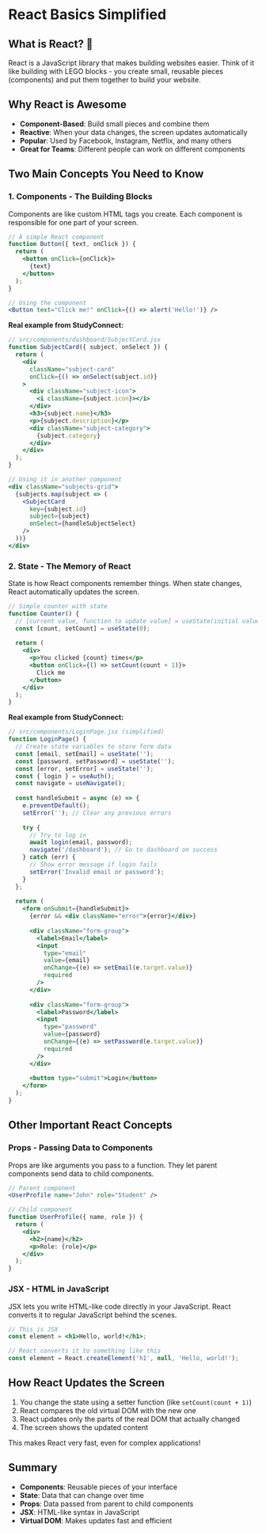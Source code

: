 # React Basics Simplified

## What is React? 🧩

React is a JavaScript library that makes building websites easier. Think of it like building with LEGO blocks - you create small, reusable pieces (components) and put them together to build your website.

## Why React is Awesome

- **Component-Based**: Build small pieces and combine them
- **Reactive**: When your data changes, the screen updates automatically
- **Popular**: Used by Facebook, Instagram, Netflix, and many others
- **Great for Teams**: Different people can work on different components

## Two Main Concepts You Need to Know

### 1. Components - The Building Blocks

Components are like custom HTML tags you create. Each component is responsible for one part of your screen.

```jsx
// A simple React component
function Button({ text, onClick }) {
  return (
    <button onClick={onClick}>
      {text}
    </button>
  );
}

// Using the component
<Button text="Click me!" onClick={() => alert('Hello!')} />
```

**Real example from StudyConnect:**

```jsx
// src/components/dashboard/SubjectCard.jsx
function SubjectCard({ subject, onSelect }) {
  return (
    <div 
      className="subject-card" 
      onClick={() => onSelect(subject.id)}
    >
      <div className="subject-icon">
        <i className={subject.icon}></i>
      </div>
      <h3>{subject.name}</h3>
      <p>{subject.description}</p>
      <div className="subject-category">
        {subject.category}
      </div>
    </div>
  );
}

// Using it in another component
<div className="subjects-grid">
  {subjects.map(subject => (
    <SubjectCard
      key={subject.id}
      subject={subject}
      onSelect={handleSubjectSelect}
    />
  ))}
</div>
```

### 2. State - The Memory of React

State is how React components remember things. When state changes, React automatically updates the screen.

```jsx
// Simple counter with state
function Counter() {
  // [current value, function to update value] = useState(initial value)
  const [count, setCount] = useState(0);
  
  return (
    <div>
      <p>You clicked {count} times</p>
      <button onClick={() => setCount(count + 1)}>
        Click me
      </button>
    </div>
  );
}
```

**Real example from StudyConnect:**

```jsx
// src/components/LoginPage.jsx (simplified)
function LoginPage() {
  // Create state variables to store form data
  const [email, setEmail] = useState('');
  const [password, setPassword] = useState('');
  const [error, setError] = useState('');
  const { login } = useAuth();
  const navigate = useNavigate();
  
  const handleSubmit = async (e) => {
    e.preventDefault();
    setError(''); // Clear any previous errors
    
    try {
      // Try to log in
      await login(email, password);
      navigate('/dashboard'); // Go to dashboard on success
    } catch (err) {
      // Show error message if login fails
      setError('Invalid email or password');
    }
  };
  
  return (
    <form onSubmit={handleSubmit}>
      {error && <div className="error">{error}</div>}
      
      <div className="form-group">
        <label>Email</label>
        <input
          type="email"
          value={email}
          onChange={(e) => setEmail(e.target.value)}
          required
        />
      </div>
      
      <div className="form-group">
        <label>Password</label>
        <input
          type="password"
          value={password}
          onChange={(e) => setPassword(e.target.value)}
          required
        />
      </div>
      
      <button type="submit">Login</button>
    </form>
  );
}
```

## Other Important React Concepts

### Props - Passing Data to Components

Props are like arguments you pass to a function. They let parent components send data to child components.

```jsx
// Parent component
<UserProfile name="John" role="Student" />

// Child component
function UserProfile({ name, role }) {
  return (
    <div>
      <h2>{name}</h2>
      <p>Role: {role}</p>
    </div>
  );
}
```

### JSX - HTML in JavaScript

JSX lets you write HTML-like code directly in your JavaScript. React converts it to regular JavaScript behind the scenes.

```jsx
// This is JSX
const element = <h1>Hello, world!</h1>;

// React converts it to something like this
const element = React.createElement('h1', null, 'Hello, world!');
```

## How React Updates the Screen

1. You change the state using a setter function (like `setCount(count + 1)`)
2. React compares the old virtual DOM with the new one
3. React updates only the parts of the real DOM that actually changed
4. The screen shows the updated content

This makes React very fast, even for complex applications!

## Summary

- **Components**: Reusable pieces of your interface
- **State**: Data that can change over time
- **Props**: Data passed from parent to child components
- **JSX**: HTML-like syntax in JavaScript
- **Virtual DOM**: Makes updates fast and efficient 